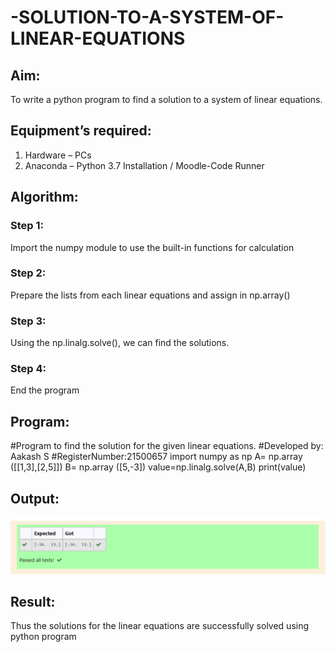 # -SOLUTION-TO-A-SYSTEM-OF-LINEAR-EQUATIONS
## Aim:
To write a python program to find a solution to a system of linear equations.
## Equipment’s required:
1. 	Hardware – PCs
2. 	Anaconda – Python 3.7 Installation / Moodle-Code Runner
## Algorithm:
### Step 1: 
Import the numpy module to use the built-in functions for calculation
### Step 2: 
Prepare the lists from each linear equations and assign in np.array()
### Step 3: 
Using the np.linalg.solve(), we can find the solutions.
### Step 4: 
End the program
## Program:
#Program to find the solution for the given linear equations.
#Developed by: Aakash S
#RegisterNumber:21500657
import numpy as np
A= np.array ([[1,3],[2,5]])
B= np.array ([5,-3])
value=np.linalg.solve(A,B)
print(value)
## Output:
![Output 1](KKK1.png)
## Result: 
Thus the solutions for the linear equations are successfully solved using python program

